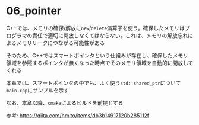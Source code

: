 # 06_pointer

C++では、メモリの確保/解放に`new`/`delete`演算子を使う。確保したメモリはプログラマの責任で適切に開放しなくてはならない。これは、メモリの解放忘れによるメモリリークにつながる可能性がある

そのため、C++ではスマートポインタという仕組みが存在し、確保したメモリ領域を参照するポインタが無くなった時点でそのメモリ領域を自動的に開放してくれる

本章では、スマートポインタの中でも、よく使う`std::shared_ptr`について`main.cpp`にサンプルを示す

なお、本章以降、`cmake`によるビルドを前提とする

参考: https://qiita.com/hmito/items/db3b14917120b285112f
